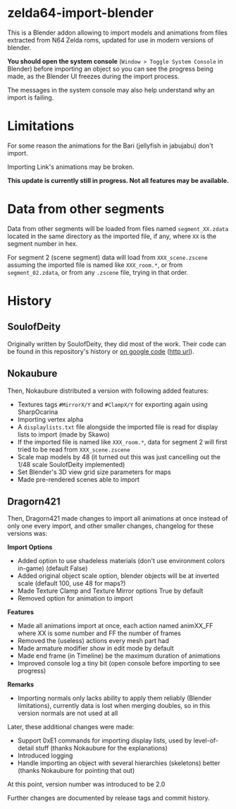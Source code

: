 # zelda64-import-blender

This is a Blender addon allowing to import models and animations from files extracted from N64 Zelda roms, updated for use in modern versions of blender.

**You should open the system console** (`Window > Toggle System Console` in Blender) before importing an object so you can see the progress being made, as the Blender UI freezes during the import process.

The messages in the system console may also help understand why an import is failing.

# Limitations

For some reason the animations for the Bari (jellyfish in jabujabu) don't import.

Importing Link's animations may be broken.

**This update is currently still in progress. Not all features may be available.**

# Data from other segments

Data from other segments will be loaded from files named `segment_XX.zdata` located in the same directory as the imported file, if any, where `XX` is the segment number in hex.

For segment 2 (scene segment) data will load from `XXX_scene.zscene` assuming the imported file is named like `XXX_room.*`, or from `segment_02.zdata`, or from any `.zscene` file, trying in that order.

# History

## SoulofDeity

Originally written by SoulofDeity, they did most of the work. Their code can be found in this repository's history or 
[on google code](https://code.google.com/archive/p/sods-blender-plugins/)
([http url](http://code.google.com/archive/p/sods-blender-plugins/)).

## Nokaubure

Then, Nokaubure distributed a version with following added features:
- Textures tags `#MirrorX/Y` and `#ClampX/Y` for exporting again using SharpOcarina
- Importing vertex alpha
- A `displaylists.txt` file alongside the imported file is read for display lists to import (made by Skawo)
- If the imported file is named like `XXX_room.*`, data for segment 2 will first tried to be read from `XXX_scene.zscene`
- Scale map models by 48 (it turned out this was just cancelling out the 1/48 scale SoulofDeity implemented)
- Set Blender's 3D view grid size parameters for maps
- Made pre-rendered scenes able to import

## Dragorn421

Then, Dragorn421 made changes to import all animations at once instead of only one every import, and other smaller changes, changelog for these versions was:

**Import Options**
- Added option to use shadeless materials (don't use environment colors in-game) (default False)
- Added original object scale option, blender objects will be at inverted scale (default 100, use 48 for maps?)
- Made Texture Clamp and Texture Mirror options True by default
- Removed option for animation to import

**Features**
- Made all animations import at once, each action named animXX_FF where XX is some number and FF the number of frames
- Removed the (useless) actions every mesh part had
- Made armature modifier show in edit mode by default
- Made end frame (in Timeline) be the maximum duration of animations
- Improved console log a tiny bit (open console before importing to see progress)

**Remarks**
- Importing normals only lacks ability to apply them reliably (Blender limitations), currently data is lost when merging doubles, so in this version normals are not used at all

Later, these additional changes were made:
- Support 0xE1 commands for importing display lists, used by level-of-detail stuff (thanks Nokaubure for the explanations)
- Introduced logging
- Handle importing an object with several hierarchies (skeletons) better (thanks Nokaubure for pointing that out)

At this point, version number was introduced to be 2.0

Further changes are documented by release tags and commit history.
